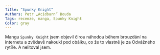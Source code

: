 ```yaml
---
Title: "Spunky Knight"
Authors: Petr „Acidburn“ Bouda
Tags: recenze, manga, Spunky Knight
Color: gray
---
```

Mangu `Spunky Knight` jsem objevil čirou náhodou během brouzdání na internetu
a zvědavě nakoukl pod obálku, co že to vlastně je za Odvážného rytíře. A nelitoval jsem.
